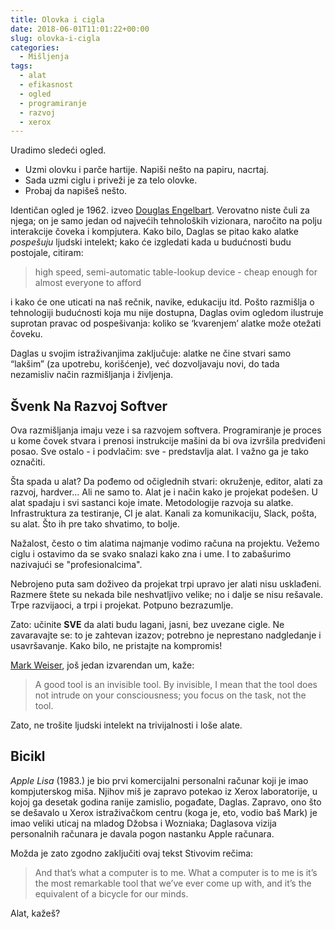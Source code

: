 ```yaml
---
title: Olovka i cigla
date: 2018-06-01T11:01:22+00:00
slug: olovka-i-cigla
categories:
  - Mišljenja
tags:
  - alat
  - efikasnost
  - ogled
  - programiranje
  - razvoj
  - xerox
---
```

Uradimo sledeći ogled.

  + Uzmi olovku i parče hartije. Napiši nešto na papiru, nacrtaj.
  + Sada uzmi ciglu i priveži je za telo olovke.
  + Probaj da napišeš nešto.

Identičan ogled je 1962. izveo [Douglas Engelbart](https://en.wikipedia.org/wiki/Douglas_Engelbart). Verovatno niste čuli za njega; on je samo jedan od najvećih tehnoloških vizionara, naročito na polju interakcije čoveka i kompjutera. Kako bilo, Daglas se pitao kako alatke _pospešuju_ ljudski intelekt; kako će izgledati kada u budućnosti budu postojale, citiram:

> high speed, semi-automatic table-lookup device - cheap enough for almost everyone to afford

i kako će one uticati na naš rečnik, navike, edukaciju itd. Pošto razmišlja o tehnologiji budućnosti koja mu nije dostupna, Daglas ovim ogledom ilustruje suprotan pravac od pospešivanja: koliko se ‘kvarenjem’ alatke može otežati čoveku.

Daglas u svojim istraživanjima zaključuje: alatke ne čine stvari samo “lakšim” (za upotrebu, korišćenje), već dozvoljavaju novi, do tada nezamisliv način razmišljanja i življenja.

## Švenk Na Razvoj Softver

Ova razmišljanja imaju veze i sa razvojem softvera. Programiranje je proces u kome čovek stvara i prenosi instrukcije mašini da bi ova izvršila predviđeni posao. Sve ostalo - i podvlačim: sve - predstavlja alat. I važno ga je tako označiti.

Šta spada u alat? Da pođemo od očiglednih stvari: okruženje, editor, alati za razvoj, hardver... Ali ne samo to. Alat je i način kako je projekat podešen. U alat spadaju i svi sastanci koje imate. Metodologije razvoja su alatke. Infrastruktura za testiranje, CI je alat. Kanali za komunikaciju, Slack, pošta, su alat. Što ih pre tako shvatimo, to bolje.

Nažalost, često o tim alatima najmanje vodimo računa na projektu. Vežemo ciglu i ostavimo da se svako snalazi kako zna i ume. I to zabašurimo nazivajući se "profesionalcima".

Nebrojeno puta sam doživeo da projekat trpi upravo jer alati nisu usklađeni. Razmere štete su nekada bile neshvatljivo velike; no i dalje se nisu rešavale. Trpe razvijaoci, a trpi i projekat. Potpuno bezrazumlje.

Zato: učinite **SVE** da alati budu lagani, jasni, bez uvezane cigle. Ne zavaravajte se: to je zahtevan izazov; potrebno je neprestano nadgledanje i usavršavanje. Kako bilo, ne pristajte na kompromis!

[Mark Weiser](https://en.wikipedia.org/wiki/Mark_Weiser), još jedan izvarendan um, kaže:

> A good tool is an invisible tool. By invisible, I mean that the tool does not intrude on your consciousness; you focus on the task, not the tool.

Zato, ne trošite ljudski intelekt na trivijalnosti i loše alate.

## Bicikl

_Apple Lisa_ (1983.) je bio prvi komercijalni personalni računar koji je imao kompjuterskog miša. Njihov miš je zapravo potekao iz Xerox laboratorije, u kojoj ga desetak godina ranije zamislio, pogađate, Daglas. Zapravo, ono što se dešavalo u Xerox istraživačkom centru (koga je, eto, vodio baš Mark) je imao veliki uticaj na mladog Džobsa i Wozniaka; Daglasova vizija personalnih računara je davala pogon nastanku Apple računara.

Možda je zato zgodno zaključiti ovaj tekst Stivovim rečima:

> And that’s what a computer is to me. What a computer is to me is it’s the most remarkable tool that we’ve ever come up with, and it’s the equivalent of a bicycle for our minds.

Alat, kažeš?